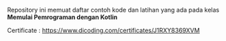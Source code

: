 Repository ini memuat daftar contoh kode dan latihan yang ada pada kelas **Memulai Pemrograman dengan Kotlin**

Certificate : https://www.dicoding.com/certificates/J1RXY8369XVM

